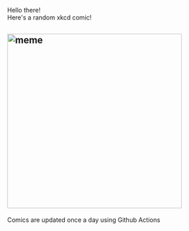 Hello there! <br>Here's a random xkcd comic!<br>
## <img src="https://imgs.xkcd.com/comics/here_to_help.png" alt="meme" width="400"/><br>
Comics are updated once a day using Github Actions